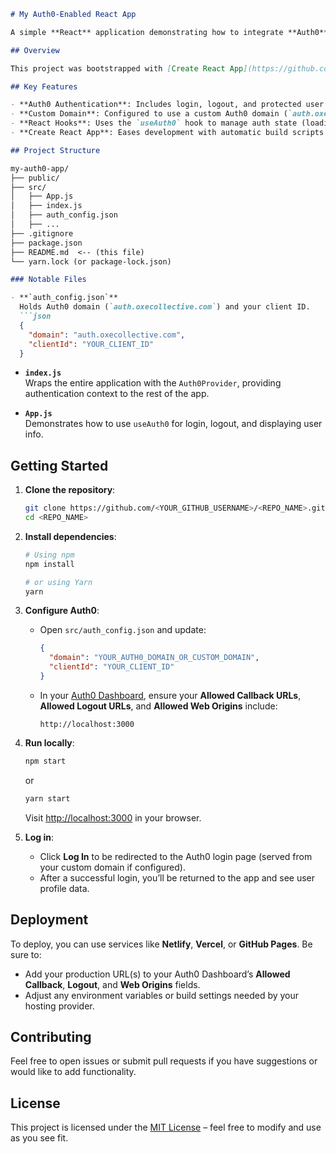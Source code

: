```markdown
# My Auth0-Enabled React App

A simple **React** application demonstrating how to integrate **Auth0** for user authentication using a custom domain.

## Overview

This project was bootstrapped with [Create React App](https://github.com/facebook/create-react-app). It incorporates the [Auth0 React SDK](https://github.com/auth0/auth0-react) to handle user authentication via a custom Auth0 domain.

## Key Features

- **Auth0 Authentication**: Includes login, logout, and protected user profile data.
- **Custom Domain**: Configured to use a custom Auth0 domain (`auth.oxecollective.com`).
- **React Hooks**: Uses the `useAuth0` hook to manage auth state (loading, authenticated user details).
- **Create React App**: Eases development with automatic build scripts and development server.

## Project Structure

my-auth0-app/
├── public/
├── src/
│   ├── App.js
│   ├── index.js
│   ├── auth_config.json
│   ├── ...
├── .gitignore
├── package.json
├── README.md  <-- (this file)
└── yarn.lock (or package-lock.json)

### Notable Files

- **`auth_config.json`**  
  Holds Auth0 domain (`auth.oxecollective.com`) and your client ID.  
  ```json
  {
    "domain": "auth.oxecollective.com",
    "clientId": "YOUR_CLIENT_ID"
  }
  ```

- **`index.js`**  
  Wraps the entire application with the `Auth0Provider`, providing authentication context to the rest of the app.

- **`App.js`**  
  Demonstrates how to use `useAuth0` for login, logout, and displaying user info.

## Getting Started

1. **Clone the repository**:
   ```bash
   git clone https://github.com/<YOUR_GITHUB_USERNAME>/<REPO_NAME>.git
   cd <REPO_NAME>
   ```

2. **Install dependencies**:
   ```bash
   # Using npm
   npm install

   # or using Yarn
   yarn
   ```

3. **Configure Auth0**:  
   - Open `src/auth_config.json` and update:
     ```json
     {
       "domain": "YOUR_AUTH0_DOMAIN_OR_CUSTOM_DOMAIN",
       "clientId": "YOUR_CLIENT_ID"
     }
     ```
   - In your [Auth0 Dashboard](https://manage.auth0.com/), ensure your **Allowed Callback URLs**, **Allowed Logout URLs**, and **Allowed Web Origins** include:
     ```
     http://localhost:3000
     ```

4. **Run locally**:
   ```bash
   npm start
   ```
   or
   ```bash
   yarn start
   ```
   Visit [http://localhost:3000](http://localhost:3000) in your browser.  

5. **Log in**:
   - Click **Log In** to be redirected to the Auth0 login page (served from your custom domain if configured).
   - After a successful login, you’ll be returned to the app and see user profile data.

## Deployment

To deploy, you can use services like **Netlify**, **Vercel**, or **GitHub Pages**. Be sure to:

- Add your production URL(s) to your Auth0 Dashboard’s **Allowed Callback**, **Logout**, and **Web Origins** fields.
- Adjust any environment variables or build settings needed by your hosting provider.

## Contributing

Feel free to open issues or submit pull requests if you have suggestions or would like to add functionality.

## License

This project is licensed under the [MIT License](LICENSE) – feel free to modify and use as you see fit.
```
